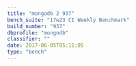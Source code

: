 ```yaml
---
title: "mongodb 2 937"
bench_suite: "17w23 CI Weekly Benchmark"
build_number: "937"
dbprofile: "mongodb"
classifier: ""
date: 2017-06-05T05:11:05
type: "bench"
---
```

